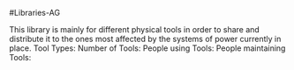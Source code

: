 #Libraries-AG 

This library is mainly for different physical tools in order to share and distribute it to the ones most affected by the systems of power currently in place.
Tool Types:
Number of Tools:
People using Tools:
People maintaining Tools: 
